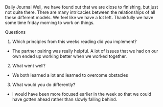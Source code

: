 Daily Journal
Well, we have found out that we are close to finishing, but just not quite there. There are many intricacies between the relationships of all these different models. We feel like we have a lot left. Thankfully we have some time friday morning to work on things. 


Questions
1. Which principles from this weeks reading did you implement?
- The partner pairing was really helpful. A lot of issues that we had on our own ended up working better when we worked together. 
2. What went well?
- We both learned a lot and learned to overcome obstacles
3. What would you do differently?
- i would have been more focused earlier in the week so that we could have gotten ahead rather than slowly falling behind. 